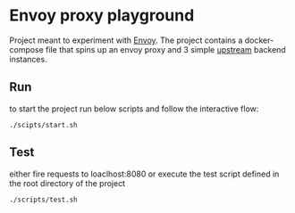 # Envoy proxy playground

Project meant to experiment with [Envoy](https://www.envoyproxy.io/).
The project contains a docker-compose file that spins up an envoy proxy and 3 simple [upstream](https://www.envoyproxy.io/docs/envoy/latest/intro/arch_overview/intro/terminology) backend instances. 

## Run
to start the project run below scripts and follow the interactive flow:

```
./scipts/start.sh
```

## Test

either fire requests to loaclhost:8080 or execute the test script defined in the root directory of the project

```
./scripts/test.sh
```
